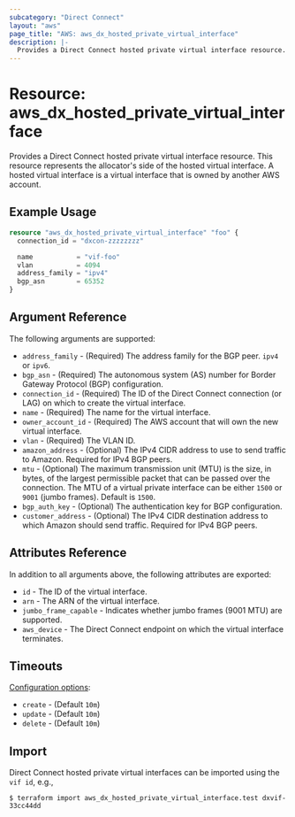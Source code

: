 ```yaml
---
subcategory: "Direct Connect"
layout: "aws"
page_title: "AWS: aws_dx_hosted_private_virtual_interface"
description: |-
  Provides a Direct Connect hosted private virtual interface resource.
---
```


# Resource: aws_dx_hosted_private_virtual_interface

Provides a Direct Connect hosted private virtual interface resource. This resource represents the allocator's side of the hosted virtual interface.
A hosted virtual interface is a virtual interface that is owned by another AWS account.

## Example Usage

```terraform
resource "aws_dx_hosted_private_virtual_interface" "foo" {
  connection_id = "dxcon-zzzzzzzz"

  name           = "vif-foo"
  vlan           = 4094
  address_family = "ipv4"
  bgp_asn        = 65352
}
```

## Argument Reference

The following arguments are supported:

* `address_family` - (Required) The address family for the BGP peer. `ipv4 ` or `ipv6`.
* `bgp_asn` - (Required) The autonomous system (AS) number for Border Gateway Protocol (BGP) configuration.
* `connection_id` - (Required) The ID of the Direct Connect connection (or LAG) on which to create the virtual interface.
* `name` - (Required) The name for the virtual interface.
* `owner_account_id` - (Required) The AWS account that will own the new virtual interface.
* `vlan` - (Required) The VLAN ID.
* `amazon_address` - (Optional) The IPv4 CIDR address to use to send traffic to Amazon. Required for IPv4 BGP peers.
* `mtu` - (Optional) The maximum transmission unit (MTU) is the size, in bytes, of the largest permissible packet that can be passed over the connection. The MTU of a virtual private interface can be either `1500` or `9001` (jumbo frames). Default is `1500`.
* `bgp_auth_key` - (Optional) The authentication key for BGP configuration.
* `customer_address` - (Optional) The IPv4 CIDR destination address to which Amazon should send traffic. Required for IPv4 BGP peers.

## Attributes Reference

In addition to all arguments above, the following attributes are exported:

* `id` - The ID of the virtual interface.
* `arn` - The ARN of the virtual interface.
* `jumbo_frame_capable` - Indicates whether jumbo frames (9001 MTU) are supported.
* `aws_device` - The Direct Connect endpoint on which the virtual interface terminates.

## Timeouts

[Configuration options](https://developer.hashicorp.com/terraform/language/resources/syntax#operation-timeouts):

- `create` - (Default `10m`)
- `update` - (Default `10m`)
- `delete` - (Default `10m`)

## Import

Direct Connect hosted private virtual interfaces can be imported using the `vif id`, e.g.,

```
$ terraform import aws_dx_hosted_private_virtual_interface.test dxvif-33cc44dd
```
